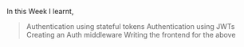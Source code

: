 In this Week I learnt,
> Authentication using stateful tokens
> Authentication using JWTs
> Creating an Auth middleware
> Writing the frontend for the above
